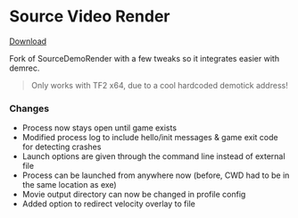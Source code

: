 # Source Video Render

[Download](https://github.com/crashfort/SourceDemoRender/releases)

Fork of SourceDemoRender with a few tweaks so it integrates easier with demrec.

> Only works with TF2 x64, due to a cool hardcoded demotick address!

### Changes
- Process now stays open until game exists
- Modified process log to include hello/init messages & game exit code for detecting crashes
- Launch options are given through the command line instead of external file
- Process can be launched from anywhere now (before, CWD had to be in the same location as exe)
- Movie output directory can now be changed in profile config
- Added option to redirect velocity overlay to file
